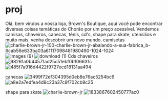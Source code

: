 # proj
Olá, bem vindos a nossa loja, Brown's Boutique, aqui você pode encontrar diversas coisas temáticas do Chorão por um preço acessível.
Vendemos camisas, chaveiros, canecas, tẽnis, cd's, shape para skate, utensilios e muito mais.
venha descobrir um novo mundo. 
camisetas
![charlie-brown-jr-100-charlie-brown-jr-abalando-a-sua-fabrica_b-6cab56e633ba03a61117098481980490-1024-1024](https://github.com/user-attachments/assets/a43eae3f-1056-4887-b421-1626729b9625)
![images (9)](https://github.com/user-attachments/assets/df6408a5-3357-43da-b831-998c9bbe0474)
![download (1)](https://github.com/user-attachments/assets/131e7f25-3ceb-4a77-96f5-ff7ef1edca94)
Cds
chaveiros 
![98261a0b44571ad25c51ebf0b106631c](https://github.com/user-attachments/assets/1f1fa7bf-b880-42a8-b2b6-2be3e671613a)
![485f7a916d4422f9727ecd18131aa494](https://github.com/user-attachments/assets/2888d535-2e6c-4fd7-9796-845ed95665d0)

canecas
![3499f72ef304395d0eb8e76ac5254bc9](https://github.com/user-attachments/assets/c6a45e86-0b7a-4cac-a4cb-d34ae9529585)
![a8e2a7edfea4d9c23a37c9f702cb9c25](https://github.com/user-attachments/assets/7d14f1db-6978-4764-aa28-bcc88fea2033)

shape para skate
![charlie-brown-jr](https://github.com/user-attachments/assets/bb6c5c3b-eb00-4850-bee8-06a049121ff3)
![1833867602450777ac0](https://github.com/user-attachments/assets/f7bdbf73-a819-4b95-8450-4bfba527d72c)


